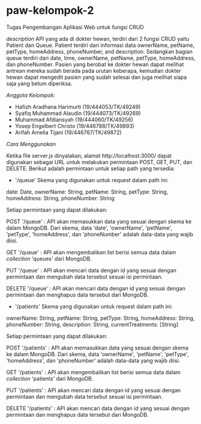# paw-kelompok-2

Tugas Pengembangan Aplikasi Web untuk fungsi CRUD

*description*
API yang ada di dokter hewan, terdiri dari 2 fungsi CRUD yaitu Patient dan Queue. Patient terdiri dari informasi data ownerName, petName, petType, homeAddress, phoneNumber, and description.
Sedangkan bagian queue terdiri dari date, time, ownerName, petName, petType, homeAddress, dan phoneNumber. Pasien yang berobat ke dokter hewan dapat melihat antrean mereka sudah berada pada urutan keberapa, kemudian dokter hewan dapat mengedit pasien yang sudah selesai dan juga melihat siapa saja yang belum diperiksa.

*Anggota Kelompok*:
- Hafizh Aradhana Harimurti (19/444053/TK/49249)
- Syafiq Muhammad Alaudin (19/444073/TK/49269)
- Muhammad Afdiansyah (19/444060/TK/49256)
- Yosep Engelbert Christo (19/446788/TK/49893)
- Arifah Amelia Tijani (19/446767/TK/49872)

*Cara Menggunakan*

Ketika file server.js dinyalakan, alamat http://localhost:3000/ dapat digunakan sebagai URL untuk melakukan permintaan POST, GET, PUT, dan DELETE. Berikut adalah permintaan untuk setiap path yang tersedia:

- '/queue'
Skema yang digunakan untuk request dalam path ini:

date: Date,
ownerName: String,
petName: String,
petType: String,
homeAddress: String,
phoneNumber: String

Setiap permintaan yang dapat dilakukan:

POST '/queue' : API akan memasukkan data yang sesuai dengan skema ke dalam MongoDB. Dari skema, data 'date', 'ownerName', 'petName', 'petType', 'homeAddress', dan 'phoneNumber' adalah data-data yang wajib diisi.

GET '/queue' : API akan mengembalikan list berisi semua data dalam _collection_ 'queues' dari MongoDB.

PUT '/queue' : API akan mencari data dengan id yang sesuai dengan permintaan dan mengubah data tersebut sesuai isi permintaan.

DELETE '/queue' : API akan mencari data dengan id yang sesuai dengan permintaan dan menghapus data tersebut dari MongoDB.


- '/patients'
Skema yang digunakan untuk request dalam path ini:

ownerName: String,
petName: String,
petType: String,
homeAddress: String,
phoneNumber: String,
description: String,
currentTreatments: [String]

Setiap permintaan yang dapat dilakukan:

POST '/patients' : API akan memasukkan data yang sesuai dengan skema ke dalam MongoDB. Dari skema, data 'ownerName', 'petName', 'petType', 'homeAddress', dan 'phoneNumber' adalah data-data yang wajib diisi.

GET '/patients' : API akan mengembalikan list berisi semua data dalam _collection_ 'patients' dari MongoDB.

PUT '/patients' : API akan mencari data dengan id yang sesuai dengan permintaan dan mengubah data tersebut sesuai isi permintaan.

DELETE '/patients' : API akan mencari data dengan id yang sesuai dengan permintaan dan menghapus data tersebut dari MongoDB.
